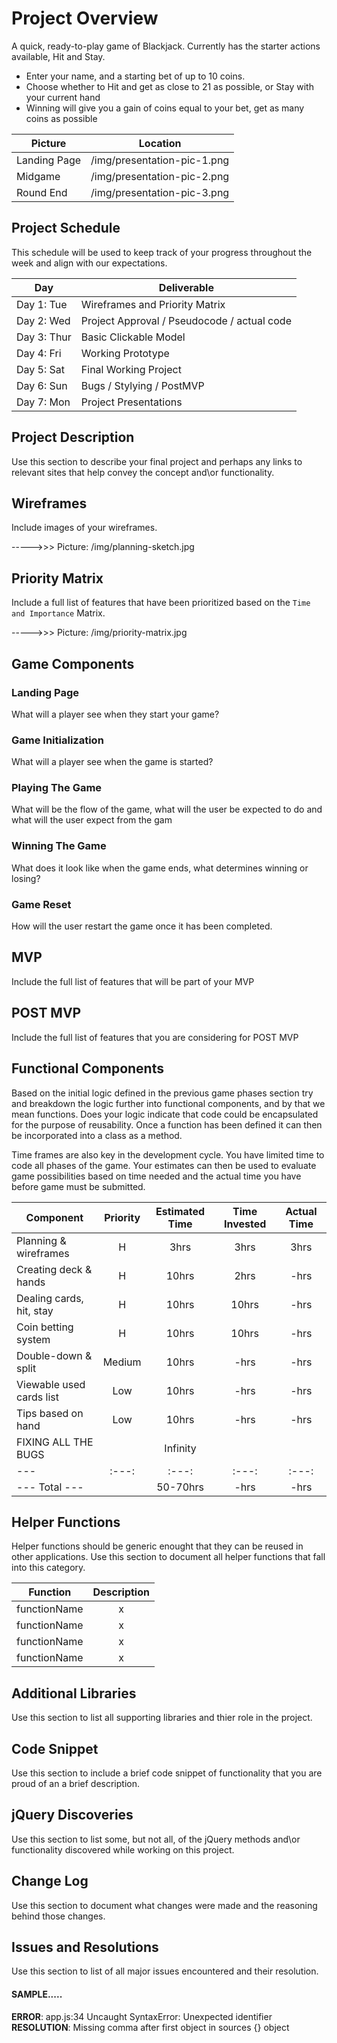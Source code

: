 # Project Overview

A quick, ready-to-play game of Blackjack. Currently has the starter actions available, Hit and Stay.

- Enter your name, and a starting bet of up to 10 coins.
- Choose whether to Hit and get as close to 21 as possible, or Stay with your current hand
- Winning will give you a gain of coins equal to your bet, get as many coins as possible

| Picture | Location |
|---|---|
| Landing Page | /img/presentation-pic-1.png |
| Midgame | /img/presentation-pic-2.png |
| Round End | /img/presentation-pic-3.png |

## Project Schedule

This schedule will be used to keep track of your progress throughout the week and align with our expectations.  

|  Day | Deliverable |
|---|---|
|Day 1: Tue| Wireframes and Priority Matrix|
|Day 2: Wed| Project Approval /  Pseudocode / actual code|
|Day 3: Thur| Basic Clickable Model |
|Day 4: Fri| Working Prototype |
|Day 5: Sat| Final Working Project |
|Day 6: Sun| Bugs / Stylying / PostMVP |
|Day 7: Mon| Project Presentations |


## Project Description

Use this section to describe your final project and perhaps any links to relevant sites that help convey the concept and\or functionality.

## Wireframes

Include images of your wireframes.


----->>> Picture: /img/planning-sketch.jpg


## Priority Matrix

Include a full list of features that have been prioritized based on the `Time and Importance` Matrix.  


----->>> Picture: /img/priority-matrix.jpg


## Game Components

### Landing Page
What will a player see when they start your game?

### Game Initialization
What will a player see when the game is started?

### Playing The Game
What will be the flow of the game, what will the user be expected to do and what will the user expect from the gam

### Winning The Game
What does it look like when the game ends, what determines winning or losing?

### Game Reset
How will the user restart the game once it has been completed.

## MVP

Include the full list of features that will be part of your MVP

## POST MVP

Include the full list of features that you are considering for POST MVP
## Functional Components

Based on the initial logic defined in the previous game phases section try and breakdown the logic further into functional components, and by that we mean functions.  Does your logic indicate that code could be encapsulated for the purpose of reusability.  Once a function has been defined it can then be incorporated into a class as a method.

Time frames are also key in the development cycle.  You have limited time to code all phases of the game.  Your estimates can then be used to evaluate game possibilities based on time needed and the actual time you have before game must be submitted.

| Component | Priority | Estimated Time | Time Invested | Actual Time |
| --- | :---: |  :---: | :---: | :---: |
| Planning & wireframes | H | 3hrs | 3hrs | 3hrs |
| Creating deck & hands | H | 10hrs| 2hrs | -hrs |
| Dealing cards, hit, stay | H | 10hrs| 10hrs | -hrs |
| Coin betting system | H | 10hrs| 10hrs | -hrs |
| Double-down & split | Medium | 10hrs| -hrs | -hrs |
| Viewable used cards list | Low | 10hrs| -hrs | -hrs |
| Tips based on hand | Low | 10hrs| -hrs | -hrs |
| FIXING ALL THE BUGS | | Infinity | | |
| --- | :---: |  :---: | :---: | :---: |
| --- Total --- |  | 50-70hrs| -hrs | -hrs |

## Helper Functions
Helper functions should be generic enought that they can be reused in other applications. Use this section to document all helper functions that fall into this category.

| Function | Description |
| --- | :---: |  
| functionName | x |
| functionName | x |
| functionName | x |
| functionName | x |


## Additional Libraries
 Use this section to list all supporting libraries and thier role in the project.

## Code Snippet

Use this section to include a brief code snippet of functionality that you are proud of an a brief description.  

## jQuery Discoveries
 Use this section to list some, but not all, of the jQuery methods and\or functionality discovered while working on this project.

## Change Log
 Use this section to document what changes were made and the reasoning behind those changes.  

## Issues and Resolutions
 Use this section to list of all major issues encountered and their resolution.

#### SAMPLE.....
**ERROR**: app.js:34 Uncaught SyntaxError: Unexpected identifier                                
**RESOLUTION**: Missing comma after first object in sources {} object
